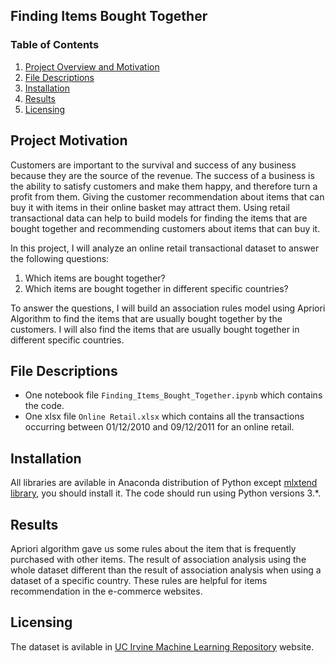 ## Finding Items Bought Together

### Table of Contents

1. [Project Overview and Motivation](#motivation)
2. [File Descriptions](#files)
3. [Installation](#installation)
4. [Results](#results)
5. [Licensing](#licensing)


## Project Motivation<a name="motivation"></a>
Customers are important to the survival and success of any business because they are the source of the revenue. The success of a business is the ability to satisfy customers and make them happy, and therefore turn a profit from them. Giving the customer recommendation about items that can buy it with items in their online basket may attract them. Using retail transactional data can help to build models for finding the items that are bought together and recommending customers about items that can buy it. 

In this project, I will analyze an online retail transactional dataset to answer the following questions:
1. Which items are bought together?
2. Which items are bought together in different specific countries?

To answer the questions, I will build an association rules model using Apriori Algorithm to find the items that are usually bought together by the customers. I will also find the items that are usually bought together in different specific countries.

## File Descriptions <a name="files"></a>
- One notebook file `Finding_Items_Bought_Together.ipynb` which contains the code. 
- One xlsx file `Online Retail.xlsx` which contains all the transactions occurring between 01/12/2010 and 09/12/2011 for an online retail.
	
## Installation <a name="installation"></a>
All libraries are avilable in Anaconda distribution of Python except [mlxtend library](http://rasbt.github.io/mlxtend/installation/), you should install it. The code should run using Python versions 3.*.
 
## Results<a name="results"></a>
Apriori algorithm gave us some rules about the item that is frequently purchased with other items. The result of association analysis using the whole dataset different than the result of association analysis when using a dataset of a specific country. These rules are helpful for items recommendation in the e-commerce websites.

## Licensing <a name="licensing"></a>
The dataset is avilable in [UC Irvine Machine Learning Repository](https://archive.ics.uci.edu/ml/datasets/Online+Retail) website. 
